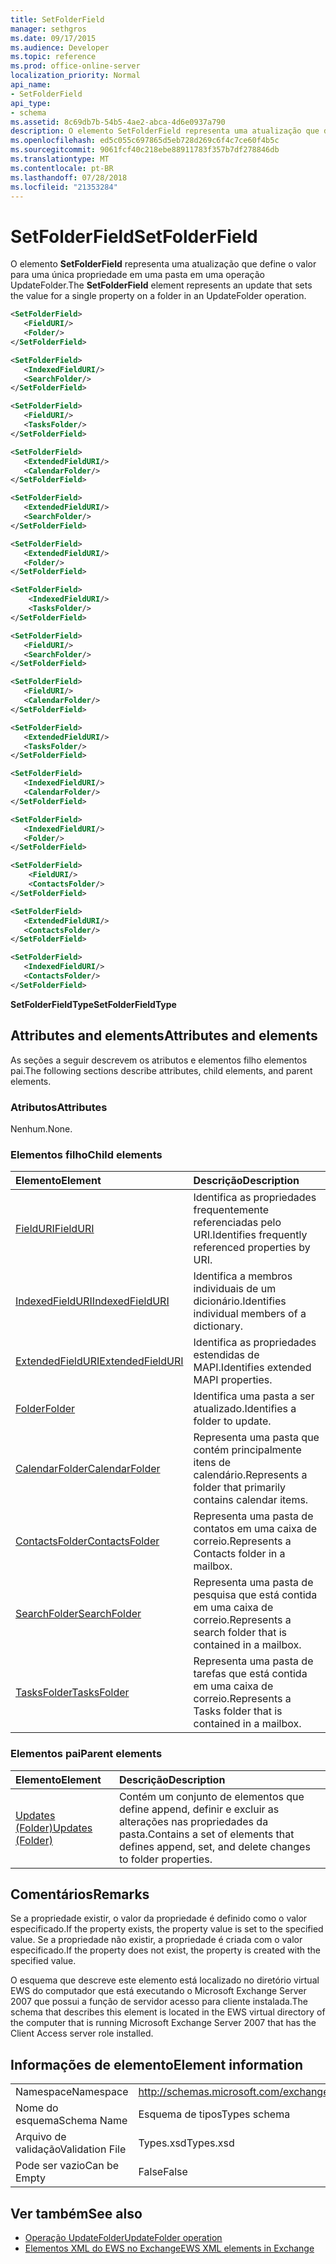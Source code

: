 ```yaml
---
title: SetFolderField
manager: sethgros
ms.date: 09/17/2015
ms.audience: Developer
ms.topic: reference
ms.prod: office-online-server
localization_priority: Normal
api_name:
- SetFolderField
api_type:
- schema
ms.assetid: 8c69db7b-54b5-4ae2-abca-4d6e0937a790
description: O elemento SetFolderField representa uma atualização que define o valor para uma única propriedade em uma pasta em uma operação UpdateFolder.
ms.openlocfilehash: ed5c055c697865d5eb728d269c6f4c7ce60f4b5c
ms.sourcegitcommit: 9061fcf40c218ebe88911783f357b7df278846db
ms.translationtype: MT
ms.contentlocale: pt-BR
ms.lasthandoff: 07/28/2018
ms.locfileid: "21353284"
---
```

# <a name="setfolderfield"></a><span data-ttu-id="37c6f-103">SetFolderField</span><span class="sxs-lookup"><span data-stu-id="37c6f-103">SetFolderField</span></span>

<span data-ttu-id="37c6f-104">O elemento **SetFolderField** representa uma atualização que define o valor para uma única propriedade em uma pasta em uma operação UpdateFolder.</span><span class="sxs-lookup"><span data-stu-id="37c6f-104">The **SetFolderField** element represents an update that sets the value for a single property on a folder in an UpdateFolder operation.</span></span> 

```xml
<SetFolderField>
   <FieldURI/>
   <Folder/>
</SetFolderField>
```
  
```xml
<SetFolderField>
   <IndexedFieldURI/> 
   <SearchFolder/> 
</SetFolderField>
```

```xml
<SetFolderField>
   <FieldURI/> 
   <TasksFolder/>
</SetFolderField>
```

```xml
<SetFolderField>
   <ExtendedFieldURI/> 
   <CalendarFolder/> 
</SetFolderField>
```

```xml
<SetFolderField>
   <ExtendedFieldURI/> 
   <SearchFolder/>
</SetFolderField>
```

```xml
<SetFolderField>
   <ExtendedFieldURI/> 
   <Folder/> 
</SetFolderField>
```

```xml
<SetFolderField>
    <IndexedFieldURI/> 
    <TasksFolder/>
</SetFolderField>
```

```xml
<SetFolderField>
   <FieldURI/> 
   <SearchFolder/>
</SetFolderField>
```

```xml
<SetFolderField>
   <FieldURI/> 
   <CalendarFolder/> 
</SetFolderField>
```

```xml
<SetFolderField>
   <ExtendedFieldURI/> 
   <TasksFolder/> 
</SetFolderField>
```

```xml
<SetFolderField>
   <IndexedFieldURI/> 
   <CalendarFolder/> 
</SetFolderField>
```

```xml
<SetFolderField>
   <IndexedFieldURI/> 
   <Folder/>
</SetFolderField>
```

```xml
<SetFolderField>
    <FieldURI/> 
    <ContactsFolder/>
</SetFolderField>
```

```xml
<SetFolderField>
   <ExtendedFieldURI/> 
   <ContactsFolder/>
</SetFolderField>
```

```xml
<SetFolderField>
   <IndexedFieldURI/> 
   <ContactsFolder/> 
</SetFolderField>
```


<span data-ttu-id="37c6f-105">**SetFolderFieldType**</span><span class="sxs-lookup"><span data-stu-id="37c6f-105">**SetFolderFieldType**</span></span>

## <a name="attributes-and-elements"></a><span data-ttu-id="37c6f-106">Attributes and elements</span><span class="sxs-lookup"><span data-stu-id="37c6f-106">Attributes and elements</span></span>

<span data-ttu-id="37c6f-107">As seções a seguir descrevem os atributos e elementos filho elementos pai.</span><span class="sxs-lookup"><span data-stu-id="37c6f-107">The following sections describe attributes, child elements, and parent elements.</span></span>
  
### <a name="attributes"></a><span data-ttu-id="37c6f-108">Atributos</span><span class="sxs-lookup"><span data-stu-id="37c6f-108">Attributes</span></span>

<span data-ttu-id="37c6f-109">Nenhum.</span><span class="sxs-lookup"><span data-stu-id="37c6f-109">None.</span></span>
  
### <a name="child-elements"></a><span data-ttu-id="37c6f-110">Elementos filho</span><span class="sxs-lookup"><span data-stu-id="37c6f-110">Child elements</span></span>

|<span data-ttu-id="37c6f-111">**Elemento**</span><span class="sxs-lookup"><span data-stu-id="37c6f-111">**Element**</span></span>|<span data-ttu-id="37c6f-112">**Descrição**</span><span class="sxs-lookup"><span data-stu-id="37c6f-112">**Description**</span></span>|
|:-----|:-----|
|[<span data-ttu-id="37c6f-113">FieldURI</span><span class="sxs-lookup"><span data-stu-id="37c6f-113">FieldURI</span></span>](fielduri.md) <br/> |<span data-ttu-id="37c6f-114">Identifica as propriedades frequentemente referenciadas pelo URI.</span><span class="sxs-lookup"><span data-stu-id="37c6f-114">Identifies frequently referenced properties by URI.</span></span>  <br/> |
|[<span data-ttu-id="37c6f-115">IndexedFieldURI</span><span class="sxs-lookup"><span data-stu-id="37c6f-115">IndexedFieldURI</span></span>](indexedfielduri.md) <br/> |<span data-ttu-id="37c6f-116">Identifica a membros individuais de um dicionário.</span><span class="sxs-lookup"><span data-stu-id="37c6f-116">Identifies individual members of a dictionary.</span></span>  <br/> |
|[<span data-ttu-id="37c6f-117">ExtendedFieldURI</span><span class="sxs-lookup"><span data-stu-id="37c6f-117">ExtendedFieldURI</span></span>](extendedfielduri.md) <br/> |<span data-ttu-id="37c6f-118">Identifica as propriedades estendidas de MAPI.</span><span class="sxs-lookup"><span data-stu-id="37c6f-118">Identifies extended MAPI properties.</span></span>  <br/> |
|[<span data-ttu-id="37c6f-119">Folder</span><span class="sxs-lookup"><span data-stu-id="37c6f-119">Folder</span></span>](folder.md) <br/> |<span data-ttu-id="37c6f-120">Identifica uma pasta a ser atualizado.</span><span class="sxs-lookup"><span data-stu-id="37c6f-120">Identifies a folder to update.</span></span>  <br/> |
|[<span data-ttu-id="37c6f-121">CalendarFolder</span><span class="sxs-lookup"><span data-stu-id="37c6f-121">CalendarFolder</span></span>](calendarfolder.md) <br/> |<span data-ttu-id="37c6f-122">Representa uma pasta que contém principalmente itens de calendário.</span><span class="sxs-lookup"><span data-stu-id="37c6f-122">Represents a folder that primarily contains calendar items.</span></span>  <br/> |
|[<span data-ttu-id="37c6f-123">ContactsFolder</span><span class="sxs-lookup"><span data-stu-id="37c6f-123">ContactsFolder</span></span>](contactsfolder.md) <br/> |<span data-ttu-id="37c6f-124">Representa uma pasta de contatos em uma caixa de correio.</span><span class="sxs-lookup"><span data-stu-id="37c6f-124">Represents a Contacts folder in a mailbox.</span></span>  <br/> |
|[<span data-ttu-id="37c6f-125">SearchFolder</span><span class="sxs-lookup"><span data-stu-id="37c6f-125">SearchFolder</span></span>](searchfolder.md) <br/> |<span data-ttu-id="37c6f-126">Representa uma pasta de pesquisa que está contida em uma caixa de correio.</span><span class="sxs-lookup"><span data-stu-id="37c6f-126">Represents a search folder that is contained in a mailbox.</span></span>  <br/> |
|[<span data-ttu-id="37c6f-127">TasksFolder</span><span class="sxs-lookup"><span data-stu-id="37c6f-127">TasksFolder</span></span>](tasksfolder.md) <br/> |<span data-ttu-id="37c6f-128">Representa uma pasta de tarefas que está contida em uma caixa de correio.</span><span class="sxs-lookup"><span data-stu-id="37c6f-128">Represents a Tasks folder that is contained in a mailbox.</span></span>  <br/> |
   
### <a name="parent-elements"></a><span data-ttu-id="37c6f-129">Elementos pai</span><span class="sxs-lookup"><span data-stu-id="37c6f-129">Parent elements</span></span>

|<span data-ttu-id="37c6f-130">**Elemento**</span><span class="sxs-lookup"><span data-stu-id="37c6f-130">**Element**</span></span>|<span data-ttu-id="37c6f-131">**Descrição**</span><span class="sxs-lookup"><span data-stu-id="37c6f-131">**Description**</span></span>|
|:-----|:-----|
|[<span data-ttu-id="37c6f-132">Updates (Folder)</span><span class="sxs-lookup"><span data-stu-id="37c6f-132">Updates (Folder)</span></span>](updates-folder.md) <br/> |<span data-ttu-id="37c6f-133">Contém um conjunto de elementos que define append, definir e excluir as alterações nas propriedades da pasta.</span><span class="sxs-lookup"><span data-stu-id="37c6f-133">Contains a set of elements that defines append, set, and delete changes to folder properties.</span></span>  <br/> |
   
## <a name="remarks"></a><span data-ttu-id="37c6f-134">Comentários</span><span class="sxs-lookup"><span data-stu-id="37c6f-134">Remarks</span></span>

<span data-ttu-id="37c6f-135">Se a propriedade existir, o valor da propriedade é definido como o valor especificado.</span><span class="sxs-lookup"><span data-stu-id="37c6f-135">If the property exists, the property value is set to the specified value.</span></span> <span data-ttu-id="37c6f-136">Se a propriedade não existir, a propriedade é criada com o valor especificado.</span><span class="sxs-lookup"><span data-stu-id="37c6f-136">If the property does not exist, the property is created with the specified value.</span></span>
  
<span data-ttu-id="37c6f-137">O esquema que descreve este elemento está localizado no diretório virtual EWS do computador que está executando o Microsoft Exchange Server 2007 que possui a função de servidor acesso para cliente instalada.</span><span class="sxs-lookup"><span data-stu-id="37c6f-137">The schema that describes this element is located in the EWS virtual directory of the computer that is running Microsoft Exchange Server 2007 that has the Client Access server role installed.</span></span>
  
## <a name="element-information"></a><span data-ttu-id="37c6f-138">Informações de elemento</span><span class="sxs-lookup"><span data-stu-id="37c6f-138">Element information</span></span>

|||
|:-----|:-----|
|<span data-ttu-id="37c6f-139">Namespace</span><span class="sxs-lookup"><span data-stu-id="37c6f-139">Namespace</span></span>  <br/> |http://schemas.microsoft.com/exchange/services/2006/types  <br/> |
|<span data-ttu-id="37c6f-140">Nome do esquema</span><span class="sxs-lookup"><span data-stu-id="37c6f-140">Schema Name</span></span>  <br/> |<span data-ttu-id="37c6f-141">Esquema de tipos</span><span class="sxs-lookup"><span data-stu-id="37c6f-141">Types schema</span></span>  <br/> |
|<span data-ttu-id="37c6f-142">Arquivo de validação</span><span class="sxs-lookup"><span data-stu-id="37c6f-142">Validation File</span></span>  <br/> |<span data-ttu-id="37c6f-143">Types.xsd</span><span class="sxs-lookup"><span data-stu-id="37c6f-143">Types.xsd</span></span>  <br/> |
|<span data-ttu-id="37c6f-144">Pode ser vazio</span><span class="sxs-lookup"><span data-stu-id="37c6f-144">Can be Empty</span></span>  <br/> |<span data-ttu-id="37c6f-145">False</span><span class="sxs-lookup"><span data-stu-id="37c6f-145">False</span></span>  <br/> |
   
## <a name="see-also"></a><span data-ttu-id="37c6f-146">Ver também</span><span class="sxs-lookup"><span data-stu-id="37c6f-146">See also</span></span>

- [<span data-ttu-id="37c6f-147">Operação UpdateFolder</span><span class="sxs-lookup"><span data-stu-id="37c6f-147">UpdateFolder operation</span></span>](updatefolder-operation.md)
- [<span data-ttu-id="37c6f-148">Elementos XML do EWS no Exchange</span><span class="sxs-lookup"><span data-stu-id="37c6f-148">EWS XML elements in Exchange</span></span>](ews-xml-elements-in-exchange.md)

